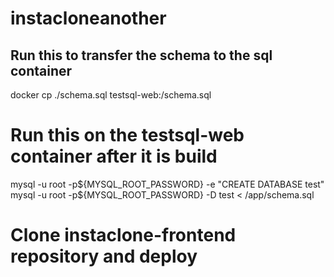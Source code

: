 # instacloneanother

## Run this to transfer the schema to the sql container
docker cp ./schema.sql testsql-web:/schema.sql

# Run this on the testsql-web container after it is build 
mysql -u root -p${MYSQL_ROOT_PASSWORD} -e "CREATE DATABASE test"
mysql -u root -p${MYSQL_ROOT_PASSWORD} -D test < /app/schema.sql

# Clone instaclone-frontend repository and deploy

